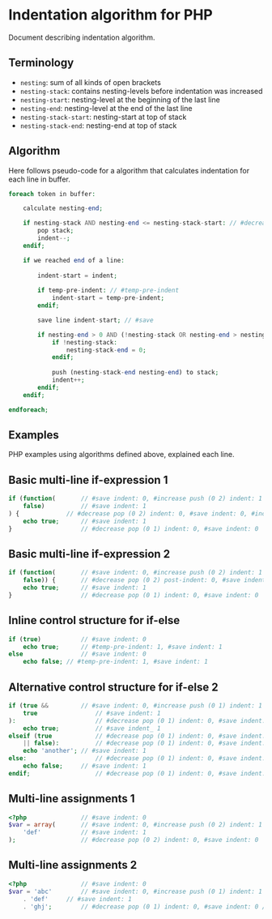# Indentation algorithm for PHP

Document describing indentation algorithm.

## Terminology

* `nesting`: sum of all kinds of open brackets
* `nesting-stack`: contains nesting-levels before indentation was increased
* `nesting-start`: nesting-level at the beginning of the last line
* `nesting-end`: nesting-level at the end of the last line
* `nesting-stack-start`: nesting-start at top of stack
* `nesting-stack-end`: nesting-end at top of stack

## Algorithm

Here follows pseudo-code for a algorithm that calculates indentation for each line in buffer.

```php
foreach token in buffer:

    calculate nesting-end;

    if nesting-stack AND nesting-end <= nesting-stack-start: // #decrease
        pop stack;
        indent--;
    endif;

    if we reached end of a line:
    
        indent-start = indent;
    
        if temp-pre-indent: // #temp-pre-indent
            indent-start = temp-pre-indent;
        endif;

        save line indent-start; // #save

        if nesting-end > 0 AND (!nesting-stack OR nesting-end > nesting-stack-end): // #increase
            if !nesting-stack:
                nesting-stack-end = 0;
            endif;
            
            push (nesting-stack-end nesting-end) to stack;
            indent++;
        endif;
    endif;

endforeach;
```

## Examples

PHP examples using algorithms defined above, explained each line.

## Basic multi-line if-expression 1

```php				// #save indent: 0
if (function(		// #save indent: 0, #increase push (0 2) indent: 1
    false)			// #save indent: 1
) {				// #decrease pop (0 2) indent: 0, #save indent: 0, #increase push (0 1) indent: 1
    echo true;		// #save indent: 1
}					// #decrease pop (0 1) indent: 0, #save indent: 0
```

## Basic multi-line if-expression 2

```php				// #save indent: 0
if (function(		// #save indent: 0, #increase push (0 2) indent: 1
    false)) {		// #decrease pop (0 2) post-indent: 0, #save indent: 1, #increase push (0 1) indent: 1 TODO fix ERROR
    echo true;		// #save indent: 1
}					// #decrease pop (0 1) indent: 0, #save indent: 0
```

## Inline control structure for if-else

```php				// #save indent: 0
if (true)			// #save indent: 0
    echo true;		// #temp-pre-indent: 1, #save indent: 1
else				// #save indent: 0
    echo false;	// #temp-pre-indent: 1, #save indent: 1
```

## Alternative control structure for if-else 2

```php					// #save indent: 0
if (true &&			// #save indent: 0, #increase push (0 1) indent: 1
    true				// #save indent: 1
):						// #decrease pop (0 1) indent: 0, #save indent: 0, #increase push (0 1) indent: 1
    echo true;			// #save indent_ 1
elseif (true			// #decrease pop (0 1) indent: 0, #save indent: 0, #increase push (0 1) indent: 1
    || false):			// #decrease pop (0 1) indent: 0, #save indent: 0, #increase push (0 1) indent: 1
    echo 'another';	// #save indent: 1
else:					// #decrease pop (0 1) indent: 0, #save indent: 0, #increase push (0 1) indent: 1
    echo false;		// #save indent: 1
endif;					// #decrease pop (0 1) indent: 0, #save indent: 0
```

## Multi-line assignments 1

```php
<?php				// #save indent: 0
$var = array(		// #save indent: 0, #increase push (0 2) indent: 1
    'def'			// #save indent: 1
);					// #decrease pop (0 2) indent: 0, #save indent: 0
```

## Multi-line assignments 2

```php
<?php				// #save indent: 0
$var = 'abc'		// #save indent: 0, #increase push (0 1) indent: 1
    . 'def'		// #save indent: 1
    . 'ghj';		// #decrease pop (0 1) indent: 0, #save indent: 0 /* ERROR */
```
